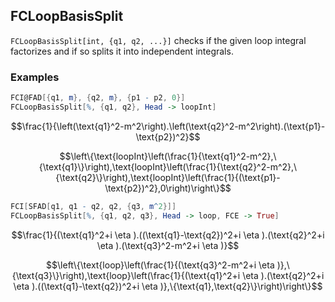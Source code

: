 ##  FCLoopBasisSplit 

`FCLoopBasisSplit[int, {q1, q2, ...}]` checks if the given loop integral factorizes and if so splits it into independent integrals.

###  Examples 

```mathematica
FCI@FAD[{q1, m}, {q2, m}, {p1 - p2, 0}]
FCLoopBasisSplit[%, {q1, q2}, Head -> loopInt]
```

$$\frac{1}{\left(\text{q1}^2-m^2\right).\left(\text{q2}^2-m^2\right).(\text{p1}-\text{p2})^2}$$

$$\left\{\text{loopInt}\left(\frac{1}{\text{q1}^2-m^2},\{\text{q1}\}\right),\text{loopInt}\left(\frac{1}{\text{q2}^2-m^2},\{\text{q2}\}\right),\text{loopInt}\left(\frac{1}{(\text{p1}-\text{p2})^2},0\right)\right\}$$

```mathematica
FCI[SFAD[q1, q1 - q2, q2, {q3, m^2}]]
FCLoopBasisSplit[%, {q1, q2, q3}, Head -> loop, FCE -> True]
```

$$\frac{1}{(\text{q1}^2+i \eta ).((\text{q1}-\text{q2})^2+i \eta ).(\text{q2}^2+i \eta ).(\text{q3}^2-m^2+i \eta )}$$

$$\left\{\text{loop}\left(\frac{1}{(\text{q3}^2-m^2+i \eta )},\{\text{q3}\}\right),\text{loop}\left(\frac{1}{(\text{q1}^2+i \eta ).(\text{q2}^2+i \eta ).((\text{q1}-\text{q2})^2+i \eta )},\{\text{q1},\text{q2}\}\right)\right\}$$